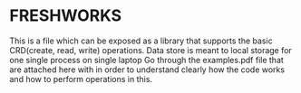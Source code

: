 # FRESHWORKS
This is a file which can be exposed as a library that supports the basic CRD(create, read, write) operations. Data store is meant to local storage for one single process on single laptop
Go through the examples.pdf file that are attached here with in order to understand clearly how the code works and how to perform operations in this.


